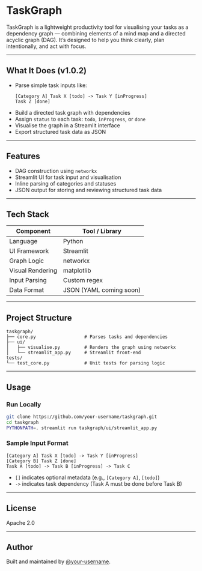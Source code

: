 # TaskGraph

TaskGraph is a lightweight productivity tool for visualising your tasks as a dependency graph — combining elements of a mind map and a directed acyclic graph (DAG). It’s designed to help you think clearly, plan intentionally, and act with focus.

---

## What It Does (v1.0.2)

- Parse simple task inputs like:
  ```
  [Category A] Task X [todo] -> Task Y [inProgress]
  Task Z [done]
  ```
- Build a directed task graph with dependencies
- Assign `status` to each task: `todo`, `inProgress`, or `done`
- Visualise the graph in a Streamlit interface
- Export structured task data as JSON

---

## Features

- DAG construction using `networkx`
- Streamlit UI for task input and visualisation
- Inline parsing of categories and statuses
- JSON output for storing and reviewing structured task data

---

## Tech Stack

| Component        | Tool / Library           |
|------------------|--------------------------|
| Language         | Python                   |
| UI Framework     | Streamlit                |
| Graph Logic      | networkx                 |
| Visual Rendering | matplotlib               |
| Input Parsing    | Custom regex             |
| Data Format      | JSON (YAML coming soon)  |

---

## Project Structure

```
taskgraph/
├── core.py                  # Parses tasks and dependencies
├── ui/
│   ├── visualise.py         # Renders the graph using networkx
│   └── streamlit_app.py     # Streamlit front-end
tests/
└── test_core.py             # Unit tests for parsing logic
```

---

## Usage

### Run Locally

```bash
git clone https://github.com/your-username/taskgraph.git
cd taskgraph
PYTHONPATH=. streamlit run taskgraph/ui/streamlit_app.py
```

### Sample Input Format

```
[Category A] Task X [todo] -> Task Y [inProgress]
[Category B] Task Z [done]
Task A [todo] -> Task B [inProgress] -> Task C
```

- `[]` indicates optional metadata (e.g., `[Category A]`, `[todo]`)
- `->` indicates task dependency (Task A must be done before Task B)

---

## License

Apache 2.0

---

## Author

Built and maintained by [@your-username](https://github.com/al-jpacho).
